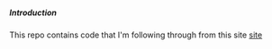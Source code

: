 ##### Introduction #####
This repo contains code that I'm following through from this site [site](https://docs.djangoproject.com/en/1.11/intro/tutorial01/URL )
